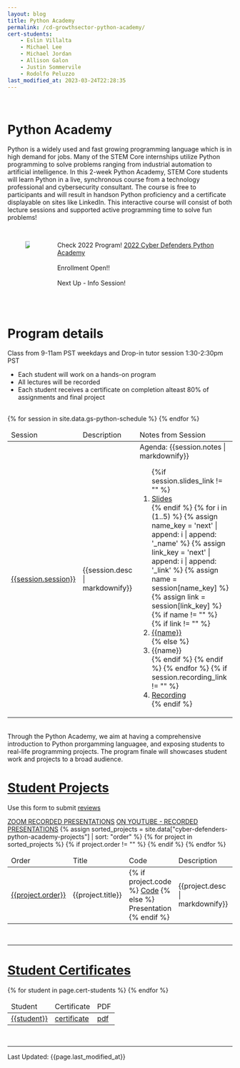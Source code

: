 ```yaml
---
layout: blog
title: Python Academy
permalink: /cd-growthsector-python-academy/
cert-students:
    - Eslin Villalta 
    - Michael Lee
    - Michael Jordan
    - Allison Galon
    - Justin Sommervile
    - Rodolfo Peluzzo 
last_modified_at: 2023-03-24T22:28:35
---
```

<br/>
<h1 class="title">Python Academy</h1>

Python is a widely used and fast growing programming language which is in high demand for jobs.  Many of the STEM Core internships utilize Python programming to solve problems ranging from industrial automation to artificial intelligence.  In this 2-week Python Academy, STEM Core students will learn Python in a live, synchronous course from a technology professional and cybersecurity consultant.  The course is free to participants and will result in handson Python proficiency and a certificate displayable on sites like LinkedIn.  This interactive course will consist of both lecture sessions and supported active programming time to solve fun problems!

<br/>
<section>
<div class="container">
    <div class="columns is-multiline is-mobile is-centered">
        <div class="column is-one-third">
            <figure class="image">
            <img src="{{site.url}}{{site.baseurl}}assets/images/gs-python.png"/>
            </figure>
        </div>
        <div class="column is-two-third">
        <p class="has-text-left">   
            <div>
                <span class="tag is-danger">Check 2022 Program!</span> <a href='/2022-cd-growthsector-python-academy/'>2022 Cyber Defenders Python Academy</a>
                <br/> <br/>
                <span class="tag is-danger">Enrollment Open!!</span>
                <br/> <br/>
                <span class="tag is-danger">Next Up - Info Session!</span>
                <br/> <br/>
            </div>
            </p>
        </div>
    </div>
</div>
</section>

<br/>
<h1 class="title">Program details</h1>
<div>
    <p class="tag is-info">Class from 9-11am PST weekdays and Drop-in tutor session 1:30-2:30pm PST</p>
    <ul>
        <li>Each student will work on a hands-on program</li>
        <li>All lectures will be recorded</li>
        <li>Each student receives a certificate on completion alteast 80% of assignments and final project</li>
    </ul>
</div>
<br/>
<table class="table is-bordered is-striped">
    <thead>
        <td>Session</td><td>Description</td><td>Notes from Session</td>
    </thead>
    <tbody>
    {% for session in site.data.gs-python-schedule %} 
    <tr>
        <td><a id="{{session.session| url_encode}}" href="#{{session.session | url_encode}}">{{session.session}}</a></td>
        <td>{{session.desc | markdownify}}</td>
        <td>Agenda: {{session.notes | markdownify}}
            <ol>
            {%if session.slides_link != "" %}
                <li><a href="{{session.slides_link}}" class="tag is-info">Slides</a></li>
            {% endif %}
            {% for i in (1..5) %}
                {% assign name_key = 'next' | append: i | append: '_name' %}
                {% assign link_key = 'next' | append: i | append: '_link' %}
                {% assign name = session[name_key] %}
                {% assign link = session[link_key] %}
                {% if name != "" %}
                    {% if link != "" %}
                    <li><a href="{{link}}" class="tag is-warning">{{name}}</a></li>
                    {% else %}
                    <li>{{name}}</li>
                    {% endif %}
                {% endif %}
            {% endfor %}
            {% if session.recording_link != "" %}                
                <li><a href="{{session.recording_link}}" class="tag is-info">Recording</a></li>
            {% endif %}
            </ol>
        </td>
    </tr>
    {% endfor %}
    </tbody>
</table>

<br/>
Through the Python Academy, we aim at having a comprehensive introduction to Python prorgamming languagee, and exposing students to real-life programming projects. The program finale will showcases student work and projects to a broad audience.
<br/>

<h1 class="title"><a id="projects" href="#projects">Student Projects</a></h1>
<p>Use this form to submit <a href="https://docs.google.com/forms/d/e/1FAIpQLScfQpNgIJ9_Tutuvp2okFOz70ycN04w1Xh0RsoL94lqFjzqgA/viewform">reviews</a></p>
<a class="tag is-danger" href="">ZOOM RECORDED PRESENTATIONS</a>
<a class="tag is-info" href="https://www.youtube.com/watch?v=3Zqv3rwofLw">ON YOUTUBE - RECORDED PRESENTATIONS</a>
<table class="table is-bordered is-striped">
    <thead>
        <td>Order</td><td>Title</td><td>Code</td><td>Description</td><td>Team</td>
    </thead>
    <tbody>
    {% assign sorted_projects = site.data["cyber-defenders-python-academy-projects"]  | sort: "order" %}
    {% for project in sorted_projects %} 
            {% if project.order != "" %}
    <tr>
        <td><a id="{{project.title| url_encode}}" href="#{{project.title | url_encode}}">{{project.order}}</a></td>
        <td>{{project.title}}</td>
        <td>{% if project.code %}
            <a href="{{project.code}}">Code</a>
            {% else %}
            Presentation
            {% endif %}
            </td>
        <td>{{project.desc | markdownify}}</td>
        <td>{{project.team | markdownify}}</td>
    </tr>
    {% endif %}
    {% endfor %}
    </tbody>
</table>
<br/>
<hr/>

<h1 class="title"><a id="certificates" href="#certificates">Student Certificates</a></h1>
<table class="table is-bordered is-striped">
    <thead>
        <td>Student</td><td>Certificate</td><td>PDF</td>
    </thead>
    <tbody>
    {% for student in page.cert-students %} 
    <tr>
        <td><a id="{{student | url_encode}}" href="#{{student | url_encode}}">{{student}}</a></td>
        <td><a href="{{site.url}}{{site.baseurl}}assets/images/gs-certs/2023-08/png/{{student | replace: ' ','_'}}.png">certificate</a></td>
        <td><a href="{{site.url}}{{site.baseurl}}assets/images/gs-certs/2023-08/pdf/{{student | replace: ' ','_'}}.pdf">pdf</a></td>
    </tr>
    {% endfor %}
    </tbody>
</table>
<br/>

<hr/>
Last Updated: {{page.last_modified_at}}